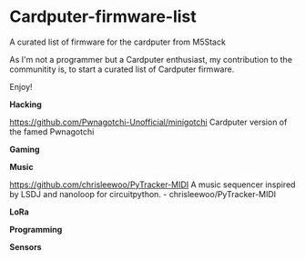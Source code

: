 # Cardputer-firmware-list
A curated list of firmware for the cardputer from M5Stack

As I'm not a programmer but a Cardputer enthusiast, my contribution to the communitity is, to start a curated list of Cardputer firmware.

Enjoy!


**Hacking**

https://github.com/Pwnagotchi-Unofficial/minigotchi    Cardputer version of the famed Pwnagotchi


**Gaming**


**Music**

https://github.com/chrisleewoo/PyTracker-MIDI  A music sequencer inspired by LSDJ and nanoloop for circuitpython. - chrisleewoo/PyTracker-MIDI

**LoRa**


**Programming**


**Sensors**
